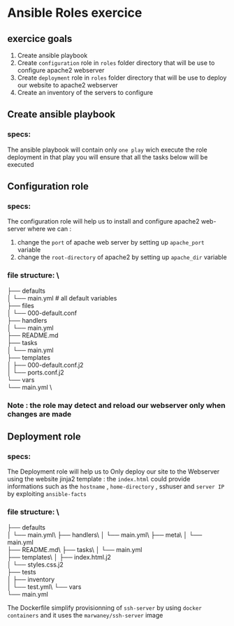 # Ansible Roles exercice

## exercice goals  

 1. Create ansible playbook 
 2. Create  `configuration` role in `roles` folder directory  that will be use to configure apache2 webserver
 3. Create  `deployment` role in `roles` folder directory  that will be use to deploy our website to  apache2 webserver
 4. Create an inventory of the servers to configure          

## Create ansible playbook 
### specs: 
The ansible playbook will contain only `one play` wich execute the role deployment 
in that play you will ensure that all the tasks below will be executed 

## Configuration role 
### specs:  

The configuration role will help us to install and configure apache2 web-server where we can : 
  

 1. change the `port` of apache web server  by setting up `apache_port` variable 
 2. change the `root-directory` of apache2  by setting up `apache_dir` variable 
 
 ### file structure:  \
 ├── defaults \
│   └── main.yml # all default variables \
├── files \
│   └── 000-default.conf \
├── handlers \
│   └── main.yml \
├── README.md \
├── tasks \
│   └── main.yml \
├── templates \
│   ├── 000-default.conf.j2 \
│   └── ports.conf.j2 \
└── vars \
    └── main.yml \
### Note : the role may detect and reload our webserver only when changes are made

## Deployment role 
### specs:  

The Deployment role will help us to Only deploy our site to the Webserver using the website jinja2 template : 
 the `index.html` could provide informations such as the `hostname` , `home-directory` , sshuser and `server IP` by exploiting `ansible-facts`
 ### file structure:  \
 ├── defaults\
│   └── main.yml\ 
├── handlers\ 
│   └── main.yml\ 
├── meta\ 
│   └── main.yml\
├── README.md\ 
├── tasks\ 
│   └── main.yml\
├── templates\ 
│   ├── index.html.j2\
│   └── styles.css.j2\
├── tests\
│   ├── inventory\
│   └── test.yml\ 
└── vars\
    └── main.yml
    
  The Dockerfile simplify provisionning of `ssh-server` by using `docker containers` and it uses the `marwaney/ssh-server` image
